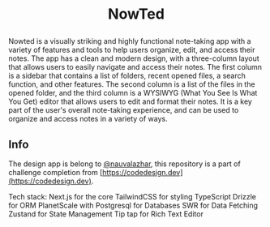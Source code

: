 # <p align="center">NowTed</p>

Nowted is a visually striking and highly functional note-taking app with a variety of features and tools to help users organize, edit, and access their notes. The app has a clean and modern design, with a three-column layout that allows users to easily navigate and access their notes. The first column is a sidebar that contains a list of folders, recent opened files, a search function, and other features. The second column is a list of the files in the opened folder, and the third column is a WYSIWYG (What You See Is What You Get) editor that allows users to edit and format their notes. It is a key part of the user's overall note-taking experience, and can be used to organize and access notes in a variety of ways.

## Info

The design app is belong to [@nauvalazhar](https://github.com/nauvalazhar), this repository is a part of challenge completion from [https://codedesign.dev](https://codedesign.dev).

Tech stack:
Next.js for the core
TailwindCSS for styling
TypeScript
Drizzle for ORM
PlanetScale with Postgresql for Databases
SWR for Data Fetching
Zustand for State Management
Tip tap for Rich Text Editor
